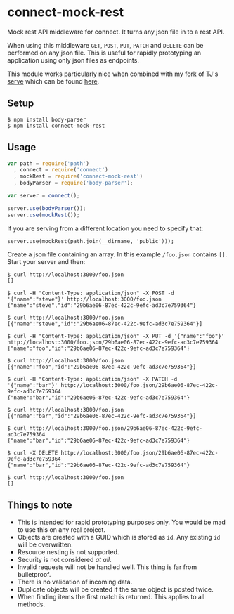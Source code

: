 connect-mock-rest
==============

Mock rest API middleware for connect. It turns any json file in to a rest API.

When using this middleware `GET`, `POST`, `PUT`, `PATCH` and `DELETE` can be performed on any json file. This is useful for rapidly prototyping an application using only json files as endpoints. 

This module works particularly nice when combined with my fork of [TJ](https://github.com/tj)'s [serve](https://github.com/tj/serve) which can be found [here](https://github.com/OrganicPanda/serve). 

## Setup
```shell
$ npm install body-parser
$ npm install connect-mock-rest
```
    
## Usage
```js
var path = require('path')
  , connect = require('connect')
  , mockRest = require('connect-mock-rest')
  , bodyParser = require('body-parser');

var server = connect();

server.use(bodyParser());
server.use(mockRest());
```

If you are serving from a different location you need to specify that:

```
server.use(mockRest(path.join(__dirname, 'public')));
```

Create a json file containing an array. In this example `/foo.json` contains `[]`. Start your server and then:

```shell
$ curl http://localhost:3000/foo.json
[]

$ curl -H "Content-Type: application/json" -X POST -d '{"name":"steve"}' http://localhost:3000/foo.json
{"name":"steve","id":"29b6ae06-87ec-422c-9efc-ad3c7e759364"}

$ curl http://localhost:3000/foo.json
[{"name":"steve","id":"29b6ae06-87ec-422c-9efc-ad3c7e759364"}]

$ curl -H "Content-Type: application/json" -X PUT -d '{"name":"foo"}' http://localhost:3000/foo.json/29b6ae06-87ec-422c-9efc-ad3c7e759364
{"name":"foo","id":"29b6ae06-87ec-422c-9efc-ad3c7e759364"}

$ curl http://localhost:3000/foo.json
[{"name":"foo","id":"29b6ae06-87ec-422c-9efc-ad3c7e759364"}]

$ curl -H "Content-Type: application/json" -X PATCH -d '{"name":"bar"}' http://localhost:3000/foo.json/29b6ae06-87ec-422c-9efc-ad3c7e759364
{"name":"bar","id":"29b6ae06-87ec-422c-9efc-ad3c7e759364"}

$ curl http://localhost:3000/foo.json
[{"name":"bar","id":"29b6ae06-87ec-422c-9efc-ad3c7e759364"}]

$ curl http://localhost:3000/foo.json/29b6ae06-87ec-422c-9efc-ad3c7e759364
{"name":"bar","id":"29b6ae06-87ec-422c-9efc-ad3c7e759364"}

$ curl -X DELETE http://localhost:3000/foo.json/29b6ae06-87ec-422c-9efc-ad3c7e759364
{"name":"bar","id":"29b6ae06-87ec-422c-9efc-ad3c7e759364"}

$ curl http://localhost:3000/foo.json
[]
```

## Things to note

 - This is intended for rapid prototyping purposes only. You would be mad to use this on any real project.
 - Objects are created with a GUID which is stored as `id`. Any existing `id` will be overwritten.
 - Resource nesting is not supported.
 - Security is not considered *at all*.
 - Invalid requests will not be handled well. This thing is far from bulletproof.
 - There is no validation of incoming data.
 - Duplicate objects will be created if the same object is posted twice. 
 - When finding items the first match is returned. This applies to all methods.
 